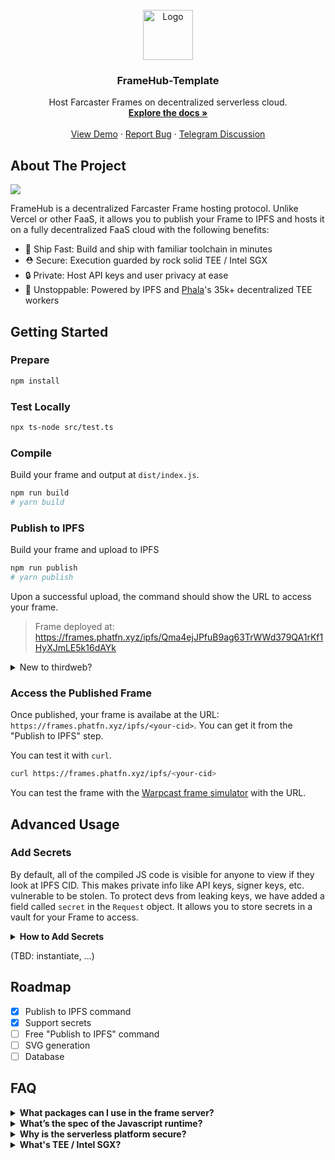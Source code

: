 <br />
<div align="center">
  <a href="https://github.com/Phala-Network/framehub-template">
    <img src="https://i.imgur.com/WrGTAKp.jpeg" alt="Logo" width="80" height="80">
  </a>

  <h3 align="center">FrameHub-Template</h3>

  <p align="center">
    Host Farcaster Frames on decentralized serverless cloud.
    <br />
    <a href="https://github.com/Phala-Network/framehub-template"><strong>Explore the docs »</strong></a>
    <br />
    <br />
    <a href="https://warpcast.com/hashwarlock/0x28888657">View Demo</a>
    ·
    <a href="https://github.com/Phala-Network/framehub-template/issues">Report Bug</a>
    ·
    <a href="https://t.me/framehubhq">Telegram Discussion</a>
  </p>
</div>

## About The Project

![](https://i.imgur.com/DqcisLn.png)

FrameHub is a decentralized Farcaster Frame hosting protocol. Unlike Vercel or other FaaS, it allows you to publish your Frame to IPFS and hosts it on a fully decentralized FaaS cloud with the following benefits:

- 💨 Ship Fast: Build and ship with familiar toolchain in minutes
- ⛑️ Secure: Execution guarded by rock solid TEE / Intel SGX
- 🔒 Private: Host API keys and user privacy at ease
- 💎 Unstoppable: Powered by IPFS and [Phala](https://phala.network)'s 35k+ decentralized TEE workers

## Getting Started

### Prepare

```bash
npm install
```

### Test Locally

```bash
npx ts-node src/test.ts
```

### Compile

Build your frame and output at `dist/index.js`.

```bash
npm run build
# yarn build
```

### Publish to IPFS

Build your frame and upload to IPFS

```bash
npm run publish
# yarn publish
```

Upon a successful upload, the command should show the URL to access your frame.
> Frame deployed at: https://frames.phatfn.xyz/ipfs/Qma4ejJPfuB9ag63TrWWd379QA1rKf1HyXJmLE5k16dAYk

<details>
<summary>New to thirdweb?</summary>
We use <a href="https://thirdweb.com/dashboard/infrastructure/storage">thirdweb Storage</a> to host IPFS contents. If you are new to thirdweb, the command will guide you to create your account or login to your existing account from the browser. (You may need to forward port 8976 if you are accessing a remote console via SSH.)
</details>

### Access the Published Frame

Once published, your frame is availabe at the URL: `https://frames.phatfn.xyz/ipfs/<your-cid>`. You can get it from the "Publish to IPFS" step.

You can test it with `curl`.

```bash
curl https://frames.phatfn.xyz/ipfs/<your-cid>
```

You can test the frame with the [Warpcast frame simulator](https://warpcast.com/~/developers/frames) with the URL.

## Advanced Usage

### Add Secrets

By default, all of the compiled JS code is visible for anyone to view if they look at IPFS CID. This makes private info like API keys, signer keys, etc. vulnerable to be stolen. To protect devs from leaking keys, we have added a field called `secret` in the `Request` object. It allows you to store secrets in a vault for your Frame to access.

<details>
<summary><b>How to Add Secrets</b></summary>

The steps to add a `secret` is simple. We will add the [Neynar](https://neynar.com) API Key in this example by creating a secret JSON object with the `apiKey`:

```json
{"apiKey": "<NEYNAR_API_KEY>"}
```

Then in your frame code, you will be able to access the secret key via `req.secret` object:

```js
async function POST(req: Request): Promise<Response> {
    const apiKey = req.secret?.apiKey
}
```

> Note: Before continuing, make sure to publish your compiled JS code, so you can add secrets to the CID.

**Open terminal**
Use `curl` to `POST` your secrets to `https://frames.phatfn.xyz/vaults`. Replace `IPFS_CID` with the CID to the compile JS code in IPFS, and replace `<NEYNAR_API_KEY>` with your Neynar API key.

The command will look like this:
```shell
curl https://frames.phatfn.xyz/vaults -H 'Content-Type: application/json' -d '{"cid": "IPFS_CID", "data": {"apiKey": "<NEYNAR_API_KEY>"}}'
# Output:
# {"token":"e85ae53d2ba4ca8d","key":"e781ef31210e0362","succeed":true}
```

The API returns a `token` and a `key`. The `key` is the id of your secret. It can be used to specify which secret you are going to pass to your frame. The `token` can be used by the developer to access the raw secret. You should never leak the `token`.

To verify the secret, run the following command where `key` and `token` are replaced with the values from adding your `secret` to the vault.
```shell
curl https://frames.phatfn.xyz/vaults/<key>/<token>
```

Expected output:
```shell
{"data":{"apiKey":"<NEYNAR_API_KEY>"},"succeed":true}
```

To see where the code is used in this template, check out [index.ts](./src/index.ts) line 36.

If you are using secrets, make sure that your Cast URL is set in the following syntax where `cid` is the IPFS CID of your compiled JS file and `key` is the `key` from adding secrets to your vault.
```text
https://frames.phatfn.xyz/ipfs/<cid>?key=<key>
```

https://github.com/Phala-Network/phat-frame-template/assets/64296537/620ad981-73a8-46c0-8cfd-16d2e245abfc

</details>

(TBD: instantiate, ...)

## Roadmap

- [x] Publish to IPFS command
- [x] Support secrets
- [ ] Free "Publish to IPFS" command
- [ ] SVG generation
- [ ] Database

## FAQ

<details>
<summary><b>What packages can I use in the frame server?</b></summary>
<ul>
  <li>Most of the npm packages are supported: viem, onchainkit, ….</li>
  <li>Some packages with some advanced features are not supported:</li>
  <ul>
    <li>Large code size. Compiled bundle should be less than 500kb.</li>
    <li>Large memory usage, like image generation</li>
    <li>Web Assembly</li>
    <li>Browser only features: local storage, service workers, etc</li>
  </ul>
</ul>
</details>

<details>
<summary><b>What’s the spec of the Javascript runtime?</b></summary>
<ul>
  <li>The code runs inside a tailored <a href="https://bellard.org/quickjs/">QuickJS engine</a></li>
  <li>Available features: ES2023, async, fetch, setTimeout, setInterval, bigint</li>
  <li>Resource limits</li>
  <ul>
    <li>Max execution time 10s</li>
    <li>Max memory usage: 16 mb</li>
    <li>Max code size: 500 kb</li>
    <li>Limited CPU burst: CPU time between async calls is limited. e.g. Too complex for-loop may hit the burst limit.</li>
  </ul>
</ul>
</details>

<details>
<summary><b>Why is the serverless platform secure?</b></summary>
<ul>
  <li>Your code on FrameHub is fully secure, private, and permissionless. Nobody can manipulate your program, steal any data from it, or censor it.</li>
  <li>Security: The code is executed in the decentralized TEE network running on Phala Network. It runs code inside a secure blackbox (called enclave) created by the CPU. It generates cryptographic proofs verifiable on Phala blockchain. It proves that the hosted code is exactly the one you deployed.</li>
  <li>Privacy: You can safely put secrets like API keys or user privacy on FrameHub. The code runs inside TEE hardware blackboxs. The memory of the program is fully encrypted by the TEE. It blocks any unauthorized access to your data.</li>
  <li>Learn more at <a href="https://phala.network">Phala Network Homepage</a></li>
</details>

<details>
<summary><b>What's TEE / Intel SGX?</b></summary>
<ul>
  <li><a href="https://collective.flashbots.net/t/tee-sgx-wiki/2019">TEE/SGX wiki</a></li>
  <li><a href="https://collective.flashbots.net/t/debunking-tee-fud-a-brief-defense-of-the-use-of-tees-in-crypto/2931">Debunking TEE FUD: A Brief Defense of The Use of TEEs in Crypto</a></li>
</details>

